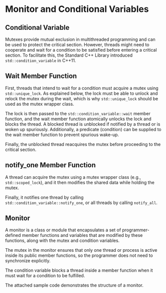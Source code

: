 # Monitor and Conditional Variables

## Conditional Variable

Mutexes provide mutual exclusion in multithreaded programming and can be used to protect the critical section. However, threads might need to cooperate and wait for a condition to be satisfied before entering a critical section. To facilitate this, the Standard C++ Library introduced `std::condition_variable` in C++11.

## Wait Member Function

First, threads that intend to wait for a condition must acquire a mutex using `std::unique_lock`. As explained below, the lock must be able to unlock and relock the mutex during the wait, which is why `std::unique_lock` should be used as the mutex wrapper class.

The lock is then passed to the `std::condition_variable::wait` member function, and the wait member function atomically unlocks the lock and blocks the thread. A blocked thread is unblocked if notified by a thread or is woken up spuriously. Additionally, a predicate (condition) can be supplied to the wait member function to prevent spurious wake-up.

Finally, the unblocked thread reacquires the mutex before proceeding to the critical section.

## notify_one Member Function

A thread can acquire the mutex using a mutex wrapper class (e.g., `std::scoped_lock`), and it then modifies the shared data while holding the mutex.

Finally, it notifies one thread by calling `std::condition_variable::notify_one`, or all threads by calling `notify_all`.

## Monitor

A monitor is a class or module that encapsulates a set of programmer-defined member functions and variables that are modified by these functions, along with the mutex and condition variables.

The mutex in the monitor ensures that only one thread or process is active inside its public member functions, so the programmer does not need to synchronize explicitly.

The condition variable blocks a thread inside a member function when it must wait for a condition to be fulfilled.

The attached sample code demonstrates the structure of a monitor.
